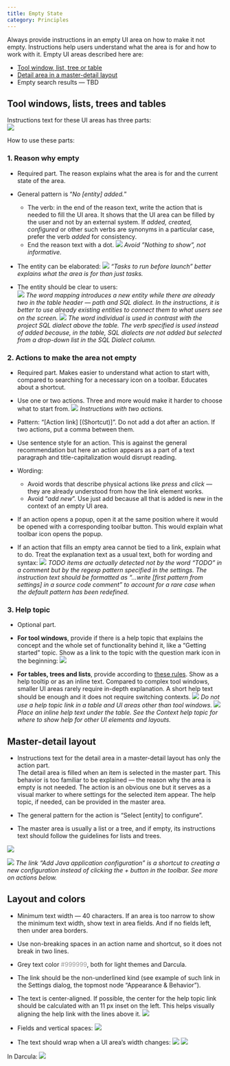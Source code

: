 ```yaml
---
title: Empty State
category: Principles
---
```


Always provide instructions in an empty UI area on how to make it not empty. Instructions help users understand what the area is for and how to work with it.
Empty UI areas described here are: 
* [Tool window, list, tree or table](#tool-windows-lists-trees-and-tables)
* [Detail area in a master-detail layout](#master-detail-layout)
* Empty search results — TBD

[comment]: <> (TODO: add link to Textual Output)

## Tool windows, lists, trees and tables
Instructions text for these UI areas has three parts:  
![](/images/empty_state/...) 

How to use these parts:

### 1. Reason why empty
* Required part. The reason explains what the area is for and the current state of the area.
* General pattern is “_No [entity] added._”
  * The verb: in the end of the reason text, write the action that is needed to fill the UI area. It shows that the UI area can be filled by the user and not by an external system. If _added, created, configured_ or other such verbs are synonyms in a particular case, prefer the verb _added_ for consistency.
  * End the reason text with a dot.
![](/images/empty_state/...)
*Avoid ”Nothing to show”, not informative.*


* The entity can be elaborated:
![](/images/empty_state/...) 
*“Tasks to run before launch” better explains what the area is for than just tasks.* 


* The entity should be clear to users:  
![](/images/empty_state/...) 
*The word mapping introduces a new entity while there are already two in the table header — path and SQL dialect. In the instructions, it is better to use already existing entities to connect them to what users see on the screen.*
![](/images/empty_state/...)
*The word individual is used in contrast with the project SQL dialect above the table. The verb specified is used instead of added because, in the table, SQL dialects are not added but selected from a drop-down list in the SQL Dialect column.*


### 2. Actions to make the area not empty
* Required part. Makes easier to understand what action to start with, compared to searching for a necessary icon on a toolbar. Educates about a shortcut.
* Use one or two actions. Three and more would make it harder to choose what to start from. 
![](/images/empty_state/...) 
*Instructions with two actions.*

* Pattern: “[Action link] [(Shortcut)]”. Do not add a dot after an action. If two actions, put a comma between them.

* Use sentence style for an action. This is against the general recommendation but here an action appears as a part of a text paragraph and title-capitalization would disrupt reading.

* Wording: 
  * Avoid words that describe physical actions like _press_ and _click_ — they are already understood from how the link element works. 
  * Avoid “_add new_”. Use just add because all that is added is new in the context of an empty UI area. 

* If an action opens a popup, open it at the same position where it would be opened with a corresponding toolbar button. This would explain what toolbar icon opens the popup.

* If an action that fills an empty area cannot be tied to a link, explain what to do. Treat the explanation text as a usual text, both for wording and syntax:
![](/images/empty_state/...) 
*TODO items are actually detected not by the word “TODO” in a comment but by the regexp pattern specified in the settings. The instruction text should be formatted as “...write [first pattern from settings] in a source code comment” to account for a rare case when the default pattern has been redefined.*


### 3. Help topic
* Optional part. 

* **For tool windows**, provide if there is a help topic that explains the concept and the whole set of functionality behind it, like a “Getting started” topic. Show as a link to the topic with the question mark icon in the beginning:
![](/images/empty_state/...) 

* **For tables, trees and lists**, provide according to [these rules](/principles/context_help). Show as a help tooltip or as an inline text. Compared to complex tool windows, smaller UI areas rarely require in-depth explanation. A short help text should be enough and it does not require switching contexts.
![](/images/empty_state/...) 
*Do not use a help topic link in a table and UI areas other than tool windows.* 
![](/images/empty_state/...) 
*Place an inline help text under the table. See the Context help topic for where to show help for other UI elements and layouts.*





## Master-detail layout
* Instructions text for the detail area in a master-detail layout has only the action part.  
  The detail area is filled when an item is selected in the master part. This behavior is too familiar to be explained — the reason why the area is empty is not needed. 
   The action is an obvious one but it serves as a visual marker to where settings for the selected item appear.
   The help topic, if needed, can be provided in the master area.
   
* The general pattern for the action is “Select [entity] to configure”.
 
* The master area is usually a list or a tree, and if empty, its instructions text should follow the guidelines for lists and trees.

![](/images/empty_state/...) 

![](/images/empty_state/...) 
*The link “Add Java application configuration” is a shortcut to creating a new configuration instead of clicking the + button in the toolbar. See more on actions below.*


## Layout and colors
* Minimum text width — 40 characters. If an area is too narrow to show the minimum text width, show text in area fields. And if no fields left, then under area borders.

* Use non-breaking spaces in an action name and shortcut, so it does not break in two lines.

* Grey text color <span style="color:#999999">#999999</span>, both for light themes and Darcula.

* The link should be the non-underlined kind (see example of such link in the Settings dialog, the topmost node “Appearance & Behavior”).

* The text is center-aligned. If possible, the center for the help topic link should be calculated with an 11 px inset on the left. This helps visually aligning the help link with the lines above it.
![](/images/empty_state/...) 

* Fields and vertical spaces:
![](/images/empty_state/...)

* The text should wrap when a UI area’s width changes:
![](/images/empty_state/...)
![](/images/empty_state/...)

In Darcula:
![](/images/empty_state/...)


